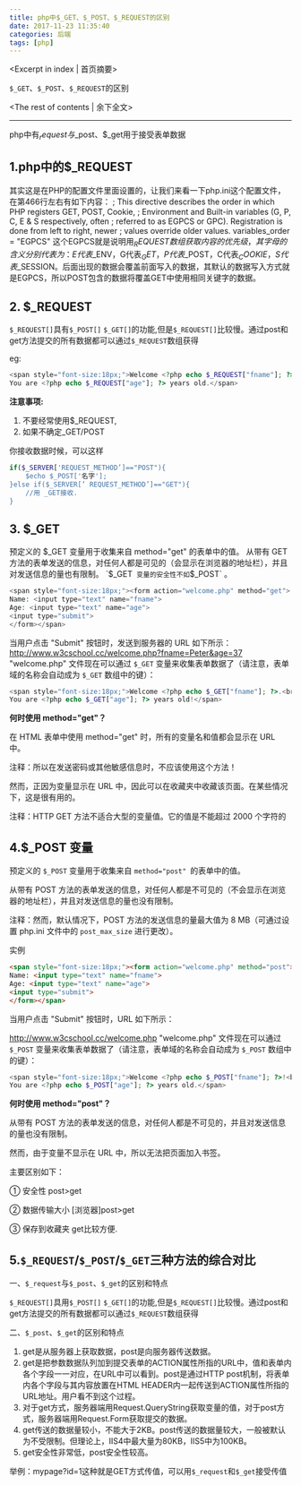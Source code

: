 ```yaml
---
title: php中$_GET、$_POST、$_REQUEST的区别
date: 2017-11-23 11:35:40
categories: 后端
tags: [php]
---
```

<Excerpt in index | 首页摘要> 

`$_GET`、`$_POST`、`$_REQUEST`的区别

<!-- more -->
<The rest of contents | 余下全文>

-----

php中有$_request与$_post、$_get用于接受表单数据

## 1.php中的$_REQUEST

其实这是在PHP的配置文件里面设置的，让我们来看一下php.ini这个配置文件，在第466行左右有如下内容：  ; This directive describes the order in which PHP registers GET, POST, Cookie,  ; Environment and Built-in variables (G, P, C, E & S respectively, often  ; referred to as EGPCS or GPC). Registration is done from left to right, newer  ; values override older values.  variables_order = "EGPCS"    这个EGPCS就是说明用$_REQUEST数组获取内容的优先级，其字母的含义分别代表为：E代表$_ENV，G代表$_GET，P代表$_POST，C代表$_COOKIE，S代表$_SESSION。后面出现的数据会覆盖前面写入的数据，其默认的数据写入方式就是EGPCS，所以POST包含的数据将覆盖GET中使用相同关键字的数据。


## 2. $_REQUEST 
`$_REQUEST[]`具有`$_POST[]` `$_GET[]`的功能,但是`$_REQUEST[]`比较慢。通过post和get方法提交的所有数据都可以通过`$_REQUEST`数组获得

eg:
```php
<span style="font-size:18px;">Welcome <?php echo $_REQUEST["fname"]; ?>!<br>  
You are <?php echo $_REQUEST["age"]; ?> years old.</span> 
```

**注意事项:**
1.  不要经常使用$_REQUEST,
2.  如果不确定_GET/POST

你接收数据时候，可以这样

```php
if($_SERVER['REQUEST_METHOD’]=="POST"){  
    $echo $_POST['名字'];  
}else if($_SERVER[’ REQUEST_METHOD’]=="GET"){  
    //用 _GET接收.  
}  
```

## 3. $_GET 
预定义的 $_GET 变量用于收集来自 method="get" 的表单中的值。
从带有 GET 方法的表单发送的信息，对任何人都是可见的（会显示在浏览器的地址栏），并且对发送信息的量也有限制。
`$_GET` 变量的安全性不如`$_POST` 。

```php
<span style="font-size:18px;"><form action="welcome.php" method="get">  
Name: <input type="text" name="fname">  
Age: <input type="text" name="age">  
<input type="submit">  
</form></span>  
```

当用户点击 "Submit" 按钮时，发送到服务器的 URL 如下所示：
http://www.w3cschool.cc/welcome.php?fname=Peter&age=37
"welcome.php" 文件现在可以通过 `$_GET` 变量来收集表单数据了（请注意，表单域的名称会自动成为 `$_GET` 数组中的键）：

```php
<span style="font-size:18px;">Welcome <?php echo $_GET["fname"]; ?>.<br>  
You are <?php echo $_GET["age"]; ?> years old!</span>  
```


**何时使用 method="get"？**

在 HTML 表单中使用 method="get" 时，所有的变量名和值都会显示在 URL 中。

注释：所以在发送密码或其他敏感信息时，不应该使用这个方法！

然而，正因为变量显示在 URL 中，因此可以在收藏夹中收藏该页面。在某些情况下，这是很有用的。

注释：HTTP GET 方法不适合大型的变量值。它的值是不能超过 2000 个字符的

## 4.$_POST 变量
预定义的 `$_POST` 变量用于收集来自 `method="post" `的表单中的值。

从带有 POST 方法的表单发送的信息，对任何人都是不可见的（不会显示在浏览器的地址栏），并且对发送信息的量也没有限制。

注释：然而，默认情况下，POST 方法的发送信息的量最大值为 8 MB（可通过设置 php.ini 文件中的 `post_max_size` 进行更改）。

实例

```html
<span style="font-size:18px;"><form action="welcome.php" method="post">  
Name: <input type="text" name="fname">  
Age: <input type="text" name="age">  
<input type="submit">  
</form></span>  
```

当用户点击 "Submit" 按钮时，URL 如下所示：

http://www.w3cschool.cc/welcome.php
"welcome.php" 文件现在可以通过 `$_POST` 变量来收集表单数据了（请注意，表单域的名称会自动成为 `$_POST` 数组中的键）：

```php
<span style="font-size:18px;">Welcome <?php echo $_POST["fname"]; ?>!<br>  
You are <?php echo $_POST["age"]; ?> years old.</span>  
```

**何时使用 method="post"？**

从带有 POST 方法的表单发送的信息，对任何人都是不可见的，并且对发送信息的量也没有限制。

然而，由于变量不显示在 URL 中，所以无法把页面加入书签。

主要区别如下：

① 安全性 post>get

② 数据传输大小 [浏览器]post>get

③ 保存到收藏夹 get比较方便.



## 5.`$_REQUEST`/`$_POST`/`$_GET`三种方法的综合对比

一、`$_request`与`$_post`、`$_get`的区别和特点

`$_REQUEST[]`具用`$_POST[]` `$_GET[]`的功能,但是`$_REQUEST[]`比较慢。通过post和get方法提交的所有数据都可以通过`$_REQUEST`数组获得

二、`$_post`、`$_get`的区别和特点

   1. get是从服务器上获取数据，post是向服务器传送数据。
   2. get是把参数数据队列加到提交表单的ACTION属性所指的URL中，值和表单内各个字段一一对应，在URL中可以看到。post是通过HTTP post机制，将表单内各个字段与其内容放置在HTML HEADER内一起传送到ACTION属性所指的URL地址。用户看不到这个过程。
   3. 对于get方式，服务器端用Request.QueryString获取变量的值，对于post方式，服务器端用Request.Form获取提交的数据。
   4. get传送的数据量较小，不能大于2KB。post传送的数据量较大，一般被默认为不受限制。但理论上，IIS4中最大量为80KB，IIS5中为100KB。
   5. get安全性非常低，post安全性较高。

举例：mypage?id=1这种就是GET方式传值，可以用`$_request`和`$_get`接受传值
